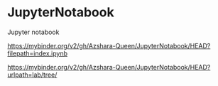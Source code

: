 # JupyterNotabook
Jupyter notabook

https://mybinder.org/v2/gh/Azshara-Queen/JupyterNotabook/HEAD?filepath=index.ipynb


https://mybinder.org/v2/gh/Azshara-Queen/JupyterNotabook/HEAD?urlpath=lab/tree/
